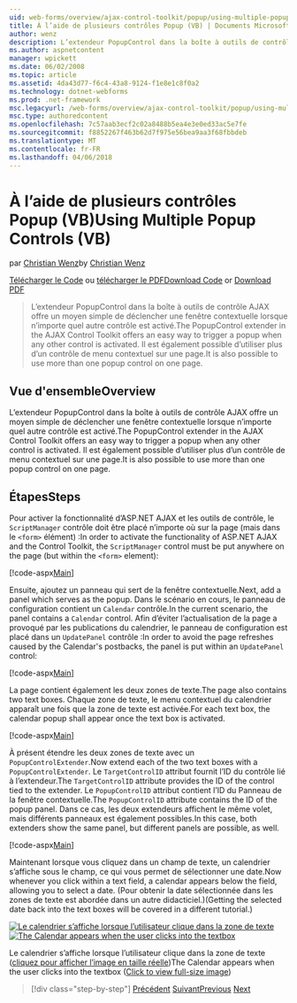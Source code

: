 ```yaml
---
uid: web-forms/overview/ajax-control-toolkit/popup/using-multiple-popup-controls-vb
title: À l’aide de plusieurs contrôles Popup (VB) | Documents Microsoft
author: wenz
description: L’extendeur PopupControl dans la boîte à outils de contrôle AJAX offre un moyen simple de déclencher une fenêtre contextuelle lorsque n’importe quel autre contrôle est activé. Il est également possible d’utiliser m...
ms.author: aspnetcontent
manager: wpickett
ms.date: 06/02/2008
ms.topic: article
ms.assetid: 4da43d77-f6c4-43a8-9124-f1e8e1c8f0a2
ms.technology: dotnet-webforms
ms.prod: .net-framework
msc.legacyurl: /web-forms/overview/ajax-control-toolkit/popup/using-multiple-popup-controls-vb
msc.type: authoredcontent
ms.openlocfilehash: 7c57aab3ecf2c02a8488b5ea4e3e0ed33ac5e7fe
ms.sourcegitcommit: f8852267f463b62d7f975e56bea9aa3f68fbbdeb
ms.translationtype: MT
ms.contentlocale: fr-FR
ms.lasthandoff: 04/06/2018
---
```

<a name="using-multiple-popup-controls-vb"></a><span data-ttu-id="2fd96-104">À l’aide de plusieurs contrôles Popup (VB)</span><span class="sxs-lookup"><span data-stu-id="2fd96-104">Using Multiple Popup Controls (VB)</span></span>
====================
<span data-ttu-id="2fd96-105">par [Christian Wenz](https://github.com/wenz)</span><span class="sxs-lookup"><span data-stu-id="2fd96-105">by [Christian Wenz](https://github.com/wenz)</span></span>

<span data-ttu-id="2fd96-106">[Télécharger le Code](http://download.microsoft.com/download/9/3/f/93f8daea-bebd-4821-833b-95205389c7d0/PopupControl1.vb.zip) ou [télécharger le PDF](http://download.microsoft.com/download/2/d/c/2dc10e34-6983-41d4-9c08-f78f5387d32b/popupcontrol1VB.pdf)</span><span class="sxs-lookup"><span data-stu-id="2fd96-106">[Download Code](http://download.microsoft.com/download/9/3/f/93f8daea-bebd-4821-833b-95205389c7d0/PopupControl1.vb.zip) or [Download PDF](http://download.microsoft.com/download/2/d/c/2dc10e34-6983-41d4-9c08-f78f5387d32b/popupcontrol1VB.pdf)</span></span>

> <span data-ttu-id="2fd96-107">L’extendeur PopupControl dans la boîte à outils de contrôle AJAX offre un moyen simple de déclencher une fenêtre contextuelle lorsque n’importe quel autre contrôle est activé.</span><span class="sxs-lookup"><span data-stu-id="2fd96-107">The PopupControl extender in the AJAX Control Toolkit offers an easy way to trigger a popup when any other control is activated.</span></span> <span data-ttu-id="2fd96-108">Il est également possible d’utiliser plus d’un contrôle de menu contextuel sur une page.</span><span class="sxs-lookup"><span data-stu-id="2fd96-108">It is also possible to use more than one popup control on one page.</span></span>


## <a name="overview"></a><span data-ttu-id="2fd96-109">Vue d'ensemble</span><span class="sxs-lookup"><span data-stu-id="2fd96-109">Overview</span></span>

<span data-ttu-id="2fd96-110">L’extendeur PopupControl dans la boîte à outils de contrôle AJAX offre un moyen simple de déclencher une fenêtre contextuelle lorsque n’importe quel autre contrôle est activé.</span><span class="sxs-lookup"><span data-stu-id="2fd96-110">The PopupControl extender in the AJAX Control Toolkit offers an easy way to trigger a popup when any other control is activated.</span></span> <span data-ttu-id="2fd96-111">Il est également possible d’utiliser plus d’un contrôle de menu contextuel sur une page.</span><span class="sxs-lookup"><span data-stu-id="2fd96-111">It is also possible to use more than one popup control on one page.</span></span>

## <a name="steps"></a><span data-ttu-id="2fd96-112">Étapes</span><span class="sxs-lookup"><span data-stu-id="2fd96-112">Steps</span></span>

<span data-ttu-id="2fd96-113">Pour activer la fonctionnalité d’ASP.NET AJAX et les outils de contrôle, le `ScriptManager` contrôle doit être placé n’importe où sur la page (mais dans le `<form>` élément) :</span><span class="sxs-lookup"><span data-stu-id="2fd96-113">In order to activate the functionality of ASP.NET AJAX and the Control Toolkit, the `ScriptManager` control must be put anywhere on the page (but within the `<form>` element):</span></span>

[!code-aspx[Main](using-multiple-popup-controls-vb/samples/sample1.aspx)]

<span data-ttu-id="2fd96-114">Ensuite, ajoutez un panneau qui sert de la fenêtre contextuelle.</span><span class="sxs-lookup"><span data-stu-id="2fd96-114">Next, add a panel which serves as the popup.</span></span> <span data-ttu-id="2fd96-115">Dans le scénario en cours, le panneau de configuration contient un `Calendar` contrôle.</span><span class="sxs-lookup"><span data-stu-id="2fd96-115">In the current scenario, the panel contains a `Calendar` control.</span></span> <span data-ttu-id="2fd96-116">Afin d’éviter l’actualisation de la page a provoqué par les publications du calendrier, le panneau de configuration est placé dans un `UpdatePanel` contrôle :</span><span class="sxs-lookup"><span data-stu-id="2fd96-116">In order to avoid the page refreshes caused by the Calendar's postbacks, the panel is put within an `UpdatePanel` control:</span></span>

[!code-aspx[Main](using-multiple-popup-controls-vb/samples/sample2.aspx)]

<span data-ttu-id="2fd96-117">La page contient également les deux zones de texte.</span><span class="sxs-lookup"><span data-stu-id="2fd96-117">The page also contains two text boxes.</span></span> <span data-ttu-id="2fd96-118">Chaque zone de texte, le menu contextuel du calendrier apparaît une fois que la zone de texte est activée.</span><span class="sxs-lookup"><span data-stu-id="2fd96-118">For each text box, the calendar popup shall appear once the text box is activated.</span></span>

[!code-aspx[Main](using-multiple-popup-controls-vb/samples/sample3.aspx)]

<span data-ttu-id="2fd96-119">À présent étendre les deux zones de texte avec un `PopupControlExtender`.</span><span class="sxs-lookup"><span data-stu-id="2fd96-119">Now extend each of the two text boxes with a `PopupControlExtender`.</span></span> <span data-ttu-id="2fd96-120">Le `TargetControlID` attribut fournit l’ID du contrôle lié à l’extendeur.</span><span class="sxs-lookup"><span data-stu-id="2fd96-120">The `TargetControlID` attribute provides the ID of the control tied to the extender.</span></span> <span data-ttu-id="2fd96-121">Le `PopupControlID` attribut contient l’ID du Panneau de la fenêtre contextuelle.</span><span class="sxs-lookup"><span data-stu-id="2fd96-121">The `PopupControlID` attribute contains the ID of the popup panel.</span></span> <span data-ttu-id="2fd96-122">Dans ce cas, les deux extendeurs affichent le même volet, mais différents panneaux est également possibles.</span><span class="sxs-lookup"><span data-stu-id="2fd96-122">In this case, both extenders show the same panel, but different panels are possible, as well.</span></span>

[!code-aspx[Main](using-multiple-popup-controls-vb/samples/sample4.aspx)]

<span data-ttu-id="2fd96-123">Maintenant lorsque vous cliquez dans un champ de texte, un calendrier s’affiche sous le champ, ce qui vous permet de sélectionner une date.</span><span class="sxs-lookup"><span data-stu-id="2fd96-123">Now whenever you click within a text field, a calendar appears below the field, allowing you to select a date.</span></span> <span data-ttu-id="2fd96-124">(Pour obtenir la date sélectionnée dans les zones de texte est abordée dans un autre didacticiel.)</span><span class="sxs-lookup"><span data-stu-id="2fd96-124">(Getting the selected date back into the text boxes will be covered in a different tutorial.)</span></span>


<span data-ttu-id="2fd96-125">[![Le calendrier s’affiche lorsque l’utilisateur clique dans la zone de texte](using-multiple-popup-controls-vb/_static/image2.png)](using-multiple-popup-controls-vb/_static/image1.png)</span><span class="sxs-lookup"><span data-stu-id="2fd96-125">[![The Calendar appears when the user clicks into the textbox](using-multiple-popup-controls-vb/_static/image2.png)](using-multiple-popup-controls-vb/_static/image1.png)</span></span>

<span data-ttu-id="2fd96-126">Le calendrier s’affiche lorsque l’utilisateur clique dans la zone de texte ([cliquez pour afficher l’image en taille réelle](using-multiple-popup-controls-vb/_static/image3.png))</span><span class="sxs-lookup"><span data-stu-id="2fd96-126">The Calendar appears when the user clicks into the textbox ([Click to view full-size image](using-multiple-popup-controls-vb/_static/image3.png))</span></span>

> [!div class="step-by-step"]
> <span data-ttu-id="2fd96-127">[Précédent](handling-postbacks-from-a-popup-control-without-an-updatepanel-cs.md)
> [Suivant](handling-postbacks-from-a-popup-control-with-an-updatepanel-vb.md)</span><span class="sxs-lookup"><span data-stu-id="2fd96-127">[Previous](handling-postbacks-from-a-popup-control-without-an-updatepanel-cs.md)
[Next](handling-postbacks-from-a-popup-control-with-an-updatepanel-vb.md)</span></span>
